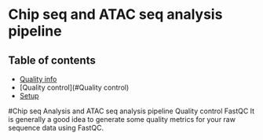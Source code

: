 
# Chip seq and ATAC seq analysis pipeline
## Table of contents
* [Quality info](#general-info)
* [Quality control](#Quality control)
* [Setup](#setup)




#Chip seq Analysis and ATAC seq analysis pipeline
Quality control
FastQC
It is generally a good idea to generate some quality metrics for your raw sequence data using FastQC.
